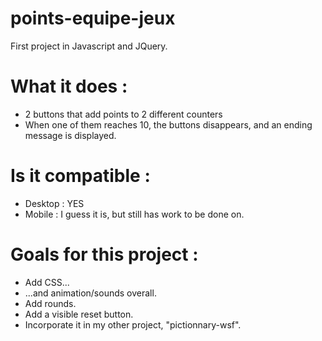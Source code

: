 # points-equipe-jeux

First project in Javascript and JQuery.

# What it does : 

- 2 buttons that add points to 2 different counters
- When one of them reaches 10, the buttons disappears, and an ending message is displayed.

# Is it compatible : 

- Desktop : YES
- Mobile : I guess it is, but still has work to be done on.

# Goals for this project :

- Add CSS...
- ...and animation/sounds overall.
- Add rounds.
- Add a visible reset button.
- Incorporate it in my other project, "pictionnary-wsf".


